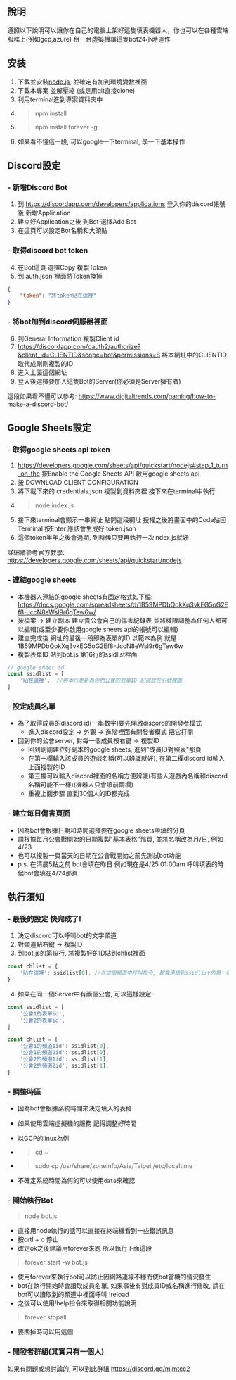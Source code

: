 ## 說明
遵照以下說明可以讓你在自己的電腦上架好這隻填表機器人，你也可以在各種雲端服務上(例如gcp,azure) 租一台虛擬機讓這隻bot24小時運作


## 安裝

1. 下載並安裝[node.js](https://nodejs.org/en/), 並確定有加到環境變數裡面
2. 下載本專案 並解壓縮 (或是用git直接clone)
3. 利用terminal進到專案資料夾中
4. > npm install
5. > npm install forever -g
6. 如果看不懂這一段, 可以google一下terminal, 學一下基本操作


## Discord設定
### - 新增Discord Bot
1. 到 https://discordapp.com/developers/applications 登入你的discord帳號後 新增Application
2. 建立好Application之後 到Bot 選擇Add Bot
3. 在這頁可以設定Bot名稱和大頭貼

### - 取得discord bot token
4. 在Bot這頁 選擇Copy 複製Token
5. 到 auth.json 裡面將Token換掉
```json
{
    "token": "將token貼在這裡"
}
```

### - 將bot加到discord伺服器裡面
6. 到General Information 複製Client id
7. https://discordapp.com/oauth2/authorize?&client_id=CLIENTID&scope=bot&permissions=8 將本網址中的CLIENTID取代成剛剛複製的ID
8. 進入上面這個網址
9. 登入後選擇要加入這隻Bot的Server(你必須是Server擁有者)

這段如果看不懂可以參考: https://www.digitaltrends.com/gaming/how-to-make-a-discord-bot/

## Google Sheets設定

### - 取得google sheets api token
1. https://developers.google.com/sheets/api/quickstart/nodejs#step_1_turn_on_the 按Enable the Google Sheets API 啟用google sheets api
2. 按 DOWNLOAD CLIENT CONFIGURATION
3. 將下載下來的 credentials.json 複製到資料夾裡 接下來在terminal中執行
4. > node index.js
5. 接下來terminal會顯示一串網址 點開這段網址 授權之後將畫面中的Code貼回Terminal 按Enter 應該會生成好 token.json
6. 這個token半年之後會過期, 到時候只要再執行一次index.js就好

詳細請參考官方教學: https://developers.google.com/sheets/api/quickstart/nodejs


### - 連結google sheets
- 本機器人連結的google sheets有固定格式如下檔:
https://docs.google.com/spreadsheets/d/1B59MPDbQokXq3vkEG5oG2Ef8-JccN8eWsl9r6gTew6w/
- 按檔案 -> 建立副本 建立貴公會自己的傷害紀錄表
並將權限調整為任何人都可以編輯(或至少要你啟用google sheets api的帳號可以編輯)
- 建立完成後 網址的最後一段即為表單的ID 以範本為例 就是1B59MPDbQokXq3vkEG5oG2Ef8-JccN8eWsl9r6gTew6w
- 複製表單ID 貼到bot.js 第16行的ssidlist裡面
```js
// google sheet id
const ssidlist = [
    '貼在這裡',  //將本行更新為你們公會的表單ID 記得放在引號裡面
]
```

### - 設定成員名單
- 為了取得成員的discord id(一串數字)要先開啟discord的開發者模式
    - 進入discord設定 -> 外觀 -> 進階裡面有開發者模式 把它打開
- 回到你的公會server, 對每一個成員按右鍵 -> 複製ID
    - 回到剛剛建立好副本的google sheets, 進到"成員ID對照表"那頁
    - 在第一欄輸入該成員的遊戲名稱(可以辨識就好), 在第二欄discord id輸入上面複製的ID
    - 第三欄可以輸入discord裡面的名稱方便辨識(有些人遊戲內名稱和discord名稱可能不一樣)(機器人只會讀前兩欄)
    - 重複上面步驟 直到30個人的ID都完成

### - 建立每日傷害頁面
- 因為bot會根據日期和時間選擇要在google sheets中填的分頁
- 請根據每月公會戰開始的日期複製"基本表格"那頁, 並將名稱改為月/日, 例如4/23
- 也可以複製一頁當天的日期在公會戰開始之前先測試bot功能
- p.s. 在清晨5點之前 bot會填在昨日 例如現在是4/25 01:00am 呼叫填表的時候bot會填在4/24那頁

## 執行須知

### - 最後的設定 快完成了!
1. 決定discord可以呼叫bot的文字頻道
2. 對頻道點右鍵 -> 複製ID
3. 到bot.js的第19行, 將複製好的ID貼到chlist裡面
```js
const chlist = {
    '貼在這裡': ssidlist[0], //在這個頻道中呼叫指令, 都會連結到ssidlist的第一個表單
}
```
4. 如果在同一個Server中有兩個公會, 可以這樣設定:
```js
const ssidlist = [
    '公會1的表單id',  
    '公會2的表單id',  
]

const chlist = {
    '公會1的頻道1id': ssidlist[0],
    '公會1的頻道2id': ssidlist[0],
    '公會2的頻道1id': ssidlist[1],
    '公會2的頻道2id': ssidlist[1],
}
```

### - 調整時區
- 因為bot會根據系統時間來決定填入的表格
- 如果使用雲端虛擬機的服務 記得調整好時間
- 以GCP的linux為例
- > cd ~
- > sudo cp /usr/share/zoneinfo/Asia/Taipei /etc/localtime  

- 不確定系統時間為何的可以使用`date`來確認


### - 開始執行Bot

> node bot.js
- 直接用node執行的話可以直接在終端機看到一些錯誤訊息
- 按crtl + c 停止
- 確定ok之後建議用forever來跑 所以執行下面這段

> forever start -w bot.js 
- 使用forever來執行bot可以防止因網路連線不穩而使bot當機的情況發生
- bot在執行開始時會讀取成員名單, 如果事後有對成員ID或名稱進行修改, 請在bot可以讀取到的頻道中裡面呼叫 !reload
- 之後可以使用!help指令來取得相關功能說明

> forever stopall
- 要關掉時可以用這個

### - 開發者群組(其實只有一個人)
如果有問題或想討論的, 可以到此群組
https://discord.gg/mjmtcc2